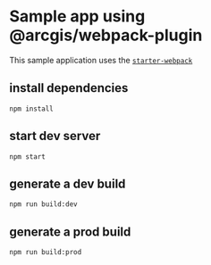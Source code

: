 # Sample app using @arcgis/webpack-plugin

This sample application uses the [`starter-webpack`](https://github.com/dvbouali/starter-webpack)

## install dependencies
```
npm install
```

## start dev server
```
npm start
```


## generate a dev build 
```
npm run build:dev
```

## generate a prod build 
```
npm run build:prod
```
